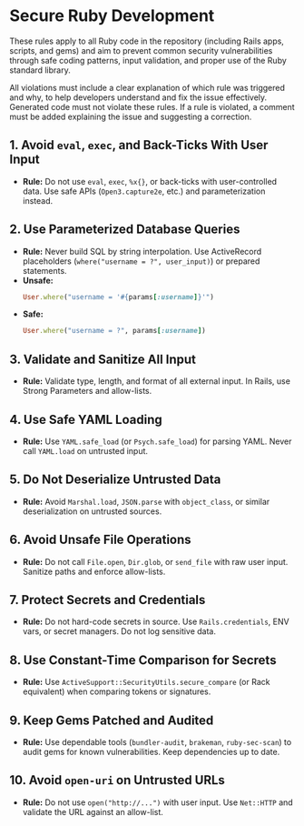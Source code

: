 # Secure Ruby Development

These rules apply to all Ruby code in the repository (including Rails apps, scripts, and gems) and aim to prevent common security vulnerabilities through safe coding patterns, input validation, and proper use of the Ruby standard library.

All violations must include a clear explanation of which rule was triggered and why, to help developers understand and fix the issue effectively.  
Generated code must not violate these rules. If a rule is violated, a comment must be added explaining the issue and suggesting a correction.

## 1. Avoid `eval`, `exec`, and Back-Ticks With User Input
- **Rule:** Do not use `eval`, `exec`, `%x{}`, or back-ticks with user-controlled data. Use safe APIs (`Open3.capture2e`, etc.) and parameterization instead.

## 2. Use Parameterized Database Queries
- **Rule:** Never build SQL by string interpolation. Use ActiveRecord placeholders (`where("username = ?", user_input)`) or prepared statements.
- **Unsafe:**
  ```ruby
  User.where("username = '#{params[:username]}'")
  ```
- **Safe:**
  ```ruby
  User.where("username = ?", params[:username])
  ```

## 3. Validate and Sanitize All Input
- **Rule:** Validate type, length, and format of all external input. In Rails, use Strong Parameters and allow-lists.

## 4. Use Safe YAML Loading
- **Rule:** Use `YAML.safe_load` (or `Psych.safe_load`) for parsing YAML. Never call `YAML.load` on untrusted input.

## 5. Do Not Deserialize Untrusted Data
- **Rule:** Avoid `Marshal.load`, `JSON.parse` with `object_class`, or similar deserialization on untrusted sources.

## 6. Avoid Unsafe File Operations
- **Rule:** Do not call `File.open`, `Dir.glob`, or `send_file` with raw user input. Sanitize paths and enforce allow-lists.

## 7. Protect Secrets and Credentials
- **Rule:** Do not hard-code secrets in source. Use `Rails.credentials`, ENV vars, or secret managers. Do not log sensitive data.

## 8. Use Constant-Time Comparison for Secrets
- **Rule:** Use `ActiveSupport::SecurityUtils.secure_compare` (or Rack equivalent) when comparing tokens or signatures.

## 9. Keep Gems Patched and Audited
- **Rule:** Use dependable tools (`bundler-audit`, `brakeman`, `ruby-sec-scan`) to audit gems for known vulnerabilities. Keep dependencies up to date.

## 10. Avoid `open-uri` on Untrusted URLs
- **Rule:** Do not use `open("http://...")` with user input. Use `Net::HTTP` and validate the URL against an allow-list.